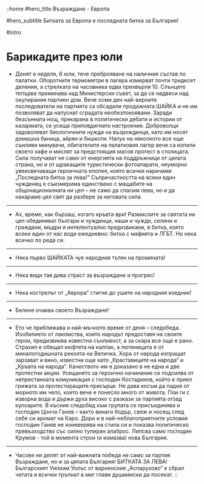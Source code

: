 ::home
#hero_title
Възраждане - Европа

#hero_subtitle
Битката за Европа е последната битка за България!

#intro
# Барикадите през юли

- Денят е неделя, 6 юли, тече преброяване на наличния състав по палатки. Оборотните термометри в лагера измерват почти тридесет деления, а стрелката на часовника едва прехвърля 10. Слънцето тепърва преминава над Министерски съвет, за да се надвеси над окупирания партиен дом. Вече осми ден най-верните последователи на партията са обсадили продажната ШАЙКА и не им позволяват да напуснат сградата необезпокоявани. Заради безсънната нощ, прекарана в политически дебати и истории от казармата, се усеща приповдигнато настроение. Доброволци задоволяват биологичните нужди на възрожденци, като им носят домашна баница, айрян и бишкоти. Напук на няколкото все още сънливи минувачи, обитателите на палатковия лагер вече са изпили своето кафе и мислят за предстоящия масов протест в столицата. Сила получават не само от енергията на поддръжници от цялата страна, но и от щракащите туристически фотоапарати, неуморно увековечаващи героичната епопея, която всички наричаме „Последната битка за лева!“ Съпричастността на всеки един чужденец е съизмерима единствено с мащабите на общонационалната ни цел – не само да спасим лева, но и да накараме цял свят да разбере за неговата сила.

---

- Ах, време, как бързаш, когато кръвта ври! Размислите за святата ни цел обединяват българи и чужденци, наши и чужди, селяни и граждани, мъдри и интелектуално предизвикани, в битка, която всеки един от нас води ежедневно: битка с мафията и ЛГБТ. Но нека всичко по реда си.

---

- Нека първо ШАЙКАТА чуе народния тътен на промяната!

---

- Нека види тая дива страст за възраждане и прогрес!

---

- Нека изстрелът от „Аврора“ стигне до ушите на народния изедник!

---

- Белене очаква своето Възраждане!

---

- Ето че приближава и най-мъчното време от деня – следобеда. Изобилието от лакомства, които народът предоставя на своите герои, предизвиква известна сънливост, а за скара все още е рано. Страхил е обещал кюфтета на калпак, а лютеницата е от миналогодишната реколта на Величка. Хора от народа изпращат зарзават и вино, известни още като „Краставиците на народа“ и „Кръвта на народа“. Качеството им е доказано в не една и две протестни акции. Усещането за героично начинание се подсилва от непрестанната комуникация с господин Костадинов, който е приел грижата за протестиращите присърце. Не дава косъм да падне от морното им чело, което вече е понесло много от живота. Пои ги с изворна вода и държи духа високо с разкази за партията отзад кулоарите. В късния следобед към групата се присъединява и господин Цончо Ганев – както винаги бодър, свеж и носещ след себе си аромат на Каро. Дори и в най-неблагоприятните условия господин Ганев не изневерява на стила си и показва политическо превъзходство със силно тупиран алаброс. Липсва само господин Крумов - той в момента строи (и измазва) нова България.

---

- Часове ни делят от най-важната победа не само за партия Възраждане, но и за цялата България! БИТКАТА ЗА ЛЕВА! Българският Уилиам Уолъс от варненския „Аспарухово“ е сбрал четата и всички тръпнат в миг глави душмански да посекат.
::
